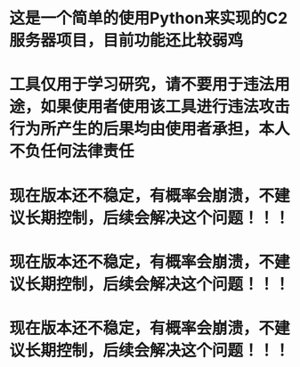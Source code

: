 # 这是一个简单的使用Python来实现的C2服务器项目，目前功能还比较弱鸡
# 工具仅用于学习研究，请不要用于违法用途，如果使用者使用该工具进行违法攻击行为所产生的后果均由使用者承担，本人不负任何法律责任
# 现在版本还不稳定，有概率会崩溃，不建议长期控制，后续会解决这个问题！！！
# 现在版本还不稳定，有概率会崩溃，不建议长期控制，后续会解决这个问题！！！
# 现在版本还不稳定，有概率会崩溃，不建议长期控制，后续会解决这个问题！！！
